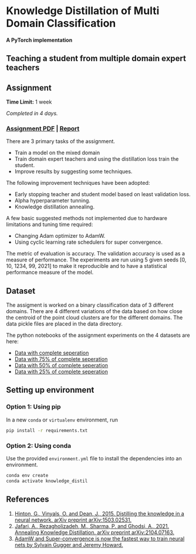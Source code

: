 # Knowledge Distillation of Multi Domain Classification
#### A PyTorch implementation
## Teaching a student from multiple domain expert teachers

## Assignment

__Time Limit:__ 1 week

_Completed in 4 days._

### [Assignment PDF](https://github.com/ankur-98/Multi-domain-Knowledge-Distillation/blob/master/MiniProject.pdf) | [Report]()

There are 3 primary tasks of the assignment.
* Train a model on the mixed domain
* Train domain expert teachers and using the distillation loss train the student.
* Improve results by suggesting some techniques.

The following improvement techniques have been adopted:
* Early stopping teacher and student model based on least validation loss.
* Alpha hyperparameter tunning.
* Knowledge distillation annealing.

A few basic suggested methods not implemented due to hardware limitations and tuning time required:
* Changing Adam optimizer to AdamW.
* Using cyclic learning rate schedulers for super convergence.

The metric of evaluation is accuracy. The validation accuracy is used as a measure of performance. The experiments are run using 5 given seeds [0, 10, 1234, 99, 2021] to make it reproducible and to have a statistical performance measure of the model.

## Dataset

The assigment is worked on a binary classification data of 3 different domains. There are 4 different variations of the data based on how close the centroid of the point cloud clusters are for the different domains. The data pickle files are placed in the data directory.

The python notebooks of the assignment experiments on the 4 datasets are here:
* [Data with complete seperation](https://github.com/ankur-98/Multi-domain-Knowledge-Distillation/blob/master/MiniProject_d1.00.ipynb)
* [Data with 75% of complete seperation](https://github.com/ankur-98/Multi-domain-Knowledge-Distillation/blob/master/MiniProject_d0.75.ipynb)
* [Data with 50% of complete seperation](https://github.com/ankur-98/Multi-domain-Knowledge-Distillation/blob/master/MiniProject_d0.5.ipynb)
* [Data with 25% of complete seperation](https://github.com/ankur-98/Multi-domain-Knowledge-Distillation/blob/master/MiniProject_d0.25.ipynb)

## Setting up environment
### Option 1: Using pip

In a new `conda` or `virtualenv` environment, run

```bash
pip install -r requirements.txt
```

### Option 2: Using conda

Use the provided `environment.yml` file to install the dependencies into an environment.

```bash
conda env create
conda activate knowledge_distil
```

## References
1. [Hinton, G., Vinyals, O. and Dean, J., 2015. Distilling the knowledge in a neural network. arXiv preprint arXiv:1503.02531.](https://arxiv.org/pdf/1503.02531.pdf)
2. [Jafari, A., Rezagholizadeh, M., Sharma, P. and Ghodsi, A., 2021. Annealing Knowledge Distillation. arXiv preprint arXiv:2104.07163.](https://aclanthology.org/2021.eacl-main.212.pdf)
3. [AdamW and Super-convergence is now the fastest way to train neural nets by Sylvain Gugger and Jeremy Howard.](https://www.fast.ai/2018/07/02/adam-weight-decay/)
